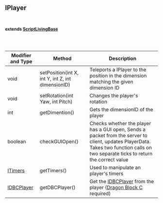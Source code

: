 ## IPlayer	 

<br>

**extends [ScriptLivingBase](https://github.com/PewDizinho/CustomNPCPlus-Script-Documentation/blob/main/IEntity/IEntityLivingBase.md)**

<br>

<br>

Modifier and Type | Method | Description
------- | ------------- | -------------------------------------------------------------
void | setPosition(int X, int Y, int Z, int dimensionID) | Teleports a IPlayer to the position in the dimension matching the given dimension ID
void | setRotation(int Yaw, int Pitch) | Changes the player's rotation
int | getDimention() | Gets the dimensionID of the player
boolean | checkGUIOpen() | Checks whether the player has a GUI open, Sends a packet from the server to client, updates PlayerData. Takes two function calls on two separate ticks to return the correct value
[ITimers](https://github.com/PewDizinho/CustomNPC-Script-Documentation/blob/main/ITimers.md) | getTimers() | Used to manipulate an player's timers
[IDBCPlayer](https://github.com/PewDizinho/CustomNPCPlus-Script-Documentation/blob/main/IEntity/IDBCPlayer.md) | getDBCPlayer() | Get the [IDBCPlayer](https://github.com/PewDizinho/CustomNPCPlus-Script-Documentation/blob/main/IEntity/IDBCPlayer.md) from the player ([Dragon Block C](https://main.jingames.net/minecraft-mods/dragon-block-c/) required)

